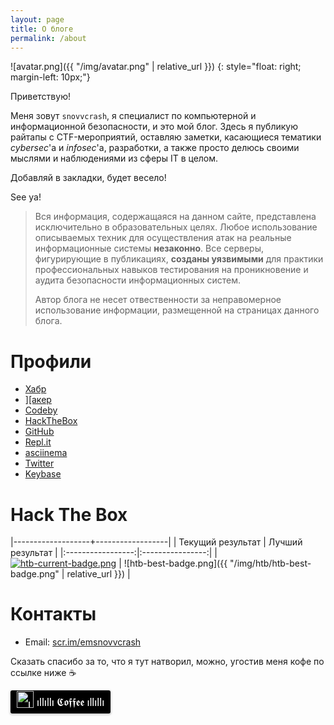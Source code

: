 ```yaml
---
layout: page
title: О блоге
permalink: /about
---
```


![avatar.png]({{ "/img/avatar.png" | relative_url }})
{: style="float: right; margin-left: 10px;"}

Приветствую!

Меня зовут `snovvcrash`, я специалист по компьютерной и информационной безопасности, и это мой блог. Здесь я публикую райтапы с CTF-мероприятий, оставляю заметки, касающиеся тематики *cybersec*'а и *infosec*'а, разработки, а также просто делюсь своими мыслями и наблюдениями из сферы IT в целом.

Добавляй в закладки, будет весело!

See ya!

> Вся информация, содержащаяся на данном сайте, представлена исключительно в образовательных целях. Любое использование описываемых техник для осуществления атак на реальные информационные системы **незаконно**. Все серверы, фигурирующие в публикациях, **созданы уязвимыми** для практики профессиональных навыков тестирования на проникновение и аудита безопасности информационных систем.
>
> Автор блога не несет отвественности за неправомерное использование информации, размещенной на страницах данного блога.

# Профили

* [Хабр](https://habr.com/users/snovvcrash/posts "Публикации / Профиль snovvcrash / Хабр")
* [\]\[акер](https://xakep.ru/author/snovvcrash/ "snovvcrash, автор на «Хакер»")
* [Codeby](https://codeby.net/forum/members/snovvcrash.103302/#recent-content "snovvcrash / Codeby.net - Информационная Безопасность")
* [HackTheBox](https://www.hackthebox.eu/profile/51037 "Hack The Box :: snovvcrash :: Member profile")
* [GitHub](https://github.com/snovvcrash "snovvcrash (Sam Freeside)")
* [Repl.it](https://repl.it/@snovvcrash "Repl.it - snovvcrash")
* [asciinema](https://asciinema.org/~snovvcrash "snovvcrash's profile - asciinema")
* [Twitter](https://twitter.com/snovvcrash "Sam Freeside (@snovvcrash) | Твиттер")
* [Keybase](https://keybase.io/snovvcrash "snovvcrash (Sam Freeside) / Keybase")

# Hack The Box

|-------------------+------------------|
| Текущий результат | Лучший результат |
|:-----------------:|:----------------:|
| [![htb-current-badge.png](https://www.hackthebox.eu/badge/image/51037)](https://www.hackthebox.eu/profile/51037) | ![htb-best-badge.png]({{ "/img/htb/htb-best-badge.png" | relative_url }}) |

# Контакты

[//]: # (<a href="mailto:{{ 'snovvcrash@protonmail.ch' | encode_email }}" title="E-Mail">E-Mail</a>)
[//]: # (<a href="&#109;ail&#116;o&#58;sno&#118;&#37;76%6&#51;rash&#64;p%72ot&#37;&#54;F&#110;%6Dail&#46;%63h" title="E-Mail">E-Mail</a>)
* Email: [scr.im/emsnovvcrash](http://scr.im/emsnovvcrash)

Сказать спасибо за то, что я тут натворил, можно, угостив меня кофе по ссылке ниже :coffee:

<style>.bmc-button img{width: 27px !important;margin-bottom: 1px !important;box-shadow: none !important;border: none !important;vertical-align: middle !important;}.bmc-button{line-height: 36px !important;height:37px !important;text-decoration: none !important;display:inline-flex !important;color:#ffffff !important;background-color:#000000 !important;border-radius: 3px !important;border: 1px solid transparent !important;padding: 0px 9px !important;font-size: 17px !important;letter-spacing:-0.08px !important;box-shadow: 0px 1px 2px rgba(190, 190, 190, 0.5) !important;-webkit-box-shadow: 0px 1px 2px 2px rgba(190, 190, 190, 0.5) !important;margin: 0 auto !important;font-family:'Lato', sans-serif !important;-webkit-box-sizing: border-box !important;box-sizing: border-box !important;-o-transition: 0.3s all linear !important;-webkit-transition: 0.3s all linear !important;-moz-transition: 0.3s all linear !important;-ms-transition: 0.3s all linear !important;transition: 0.3s all linear !important;}.bmc-button:hover, .bmc-button:active, .bmc-button:focus {-webkit-box-shadow: 0px 1px 2px 2px rgba(190, 190, 190, 0.5) !important;text-decoration: none !important;box-shadow: 0px 1px 2px 2px rgba(190, 190, 190, 0.5) !important;opacity: 0.85 !important;color:#ffffff !important;}</style><link href="https://fonts.googleapis.com/css?family=Lato&subset=latin,latin-ext" rel="stylesheet"><a class="bmc-button" target="_blank" href="https://www.buymeacoffee.com/snovvcrash"><img src="https://www.buymeacoffee.com/assets/img/BMC-btn-logo.svg" alt="ıllıllı 𝕮𝖔𝖋𝖋𝖊𝖊 ıllıllı"><span style="margin-left:5px">ıllıllı 𝕮𝖔𝖋𝖋𝖊𝖊 ıllıllı</span></a>
